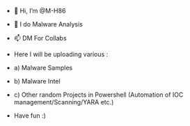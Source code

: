 - 👋 Hi, I’m @M-H86
- 👀 I do Malware Analysis
- 📫 DM For Collabs

-  Here I will be uploading various :
-  a) Malware Samples
-  b) Malware Intel
-  c) Other random Projects in Powershell (Automation of IOC management/Scanning/YARA etc.)

- Have fun :)
